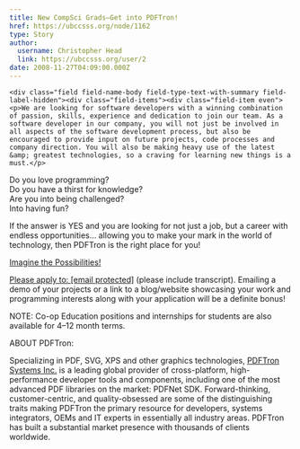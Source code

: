 ```yaml
---
title: New CompSci Grads—Get into PDFTron! 
href: https://ubccsss.org/node/1162
type: Story
author:
  username: Christopher Head
  link: https://ubccsss.org/user/2
date: 2008-11-27T04:09:00.000Z
---
```



    <div class="field field-name-body field-type-text-with-summary field-label-hidden"><div class="field-items"><div class="field-item even"><p>We are looking for software developers with a winning combination of passion, skills, experience and dedication to join our team. As a software developer in our company, you will not just be involved in all aspects of the software development process, but also be encouraged to provide input on future projects, code processes and company direction. You will also be making heavy use of the latest &amp; greatest technologies, so a craving for learning new things is a must.</p>
<p>Do you love programming?<br>
Do you have a thirst for knowledge?<br>
Are you into being challenged?<br>
Into having fun?</p>
<p>If the answer is YES and you are looking for not just a job, but a career with endless opportunities&#x2026; allowing you to make your mark in the world of technology, then PDFTron is the right place for you!</p>
<p><a href="http://www.pdftron.com/careers/Imagine_the_Possibilities.pdf">Imagine the Possibilities!</a></p><a href="http://www.pdftron.com/careers/Imagine_the_Possibilities.pdf">
</a><p><a href="http://www.pdftron.com/careers/Imagine_the_Possibilities.pdf">Please apply to: </a><a href="/cdn-cgi/l/email-protection#6f05000d1c2f1f0b091b1d0001410c0002"><span class="__cf_email__" data-cfemail="8ee4e1ecfdcefeeae8fafce1e0a0ede1e3">[email&#xA0;protected]</span></a> (please include transcript). Emailing a demo of your projects or a link to a blog/website showcasing your work and programming interests along with your application will be a definite bonus!</p>
<p>NOTE: Co-op Education positions and internships for students are also available for 4&#x2013;12 month terms.</p>
<p>ABOUT PDFTron:</p>
<p>Specializing in PDF, SVG, XPS and other graphics technologies, <a href="http://www.pdftron.com">PDFTron Systems Inc.</a> is a leading global provider of cross-platform, high-performance developer tools and components, including one of the most advanced PDF libraries on the market: PDFNet SDK. Forward-thinking, customer-centric, and quality-obsessed are some of the distinguishing traits making PDFTron the primary resource for developers, systems integrators, OEMs and IT experts in essentially all industry areas. PDFTron has built a substantial market presence with thousands of clients worldwide.</p>
</div></div></div>    <footer>
          </footer>
    